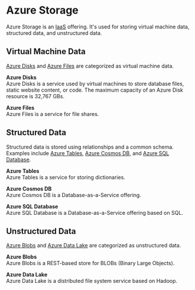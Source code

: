 # Azure Storage
Azure Storage is an [IaaS](/cloud/concepts/README.md#cloud-service-models) offering. It's used for storing virtual machine data, structured data, and unstructured data. 

## Virtual Machine Data
[Azure Disks](/cloud/azure/services/storage/types/virtual-machine-data/disks/README.md) and [Azure Files](/cloud/azure/services/storage/types/virtual-machine-data/files/README.md) are categorized as virtual machine data.  

**Azure Disks**  
Azure Disks is a service used by virtual machines to store database files, static website content, or code. The maximum capacity of an Azure Disk resource is 32,767 GBs. 

**Azure Files**  
Azure Files is a service for file shares.  

## Structured Data
Structured data is stored using relationships and a common schema. Examples include [Azure Tables](/cloud/azure/services/storage/types/structured-data/tables/README.md), [Azure Cosmos DB](/cloud/azure/services/storage/types/structured-data/cosmos-db/README.md), and [Azure SQL Database](/cloud/azure/services/storage/types/structured-data/sql-database/README.md). 

**Azure Tables**  
Azure Tables is a service for storing dictionaries. 

**Azure Cosmos DB**  
Azure Cosmos DB is a Database-as-a-Service offering. 

**Azure SQL Database**  
Azure SQL Database is a Database-as-a-Service offering based on SQL. 

## Unstructured Data
[Azure Blobs](/cloud/azure/services/storage/types/unstructured-data/blobs/README.md) and [Azure Data Lake](/cloud/azure/services/storage/types/unstructured-data/data-lake/README.md) are categorized as unstructured data. 

**Azure Blobs**  
Azure Blobs is a REST-based store for BLOBs (Binary Large Objects). 

**Azure Data Lake**  
Azure Data Lake is a distributed file system service based on Hadoop.  

